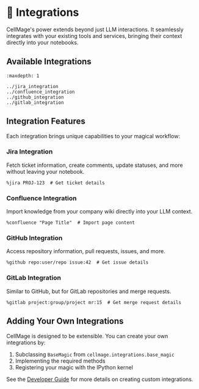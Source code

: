 # 🔌 Integrations

CellMage's power extends beyond just LLM interactions. It seamlessly integrates with your existing tools and services, bringing their context directly into your notebooks.

## Available Integrations

```{toctree}
:maxdepth: 1

../jira_integration
../confluence_integration
../github_integration
../gitlab_integration
```

## Integration Features

Each integration brings unique capabilities to your magical workflow:

### Jira Integration

Fetch ticket information, create comments, update statuses, and more without leaving your notebook.

```ipython
%jira PROJ-123  # Get ticket details
```

### Confluence Integration

Import knowledge from your company wiki directly into your LLM context.

```ipython
%confluence "Page Title"  # Import page content
```

### GitHub Integration

Access repository information, pull requests, issues, and more.

```ipython
%github repo:user/repo issue:42  # Get issue details
```

### GitLab Integration

Similar to GitHub, but for GitLab repositories and merge requests.

```ipython
%gitlab project:group/project mr:15  # Get merge request details
```

## Adding Your Own Integrations

CellMage is designed to be extensible. You can create your own integrations by:

1. Subclassing `BaseMagic` from `cellmage.integrations.base_magic`
2. Implementing the required methods
3. Registering your magic with the IPython kernel

See the [Developer Guide](../developer/index.md) for more details on creating custom integrations.
